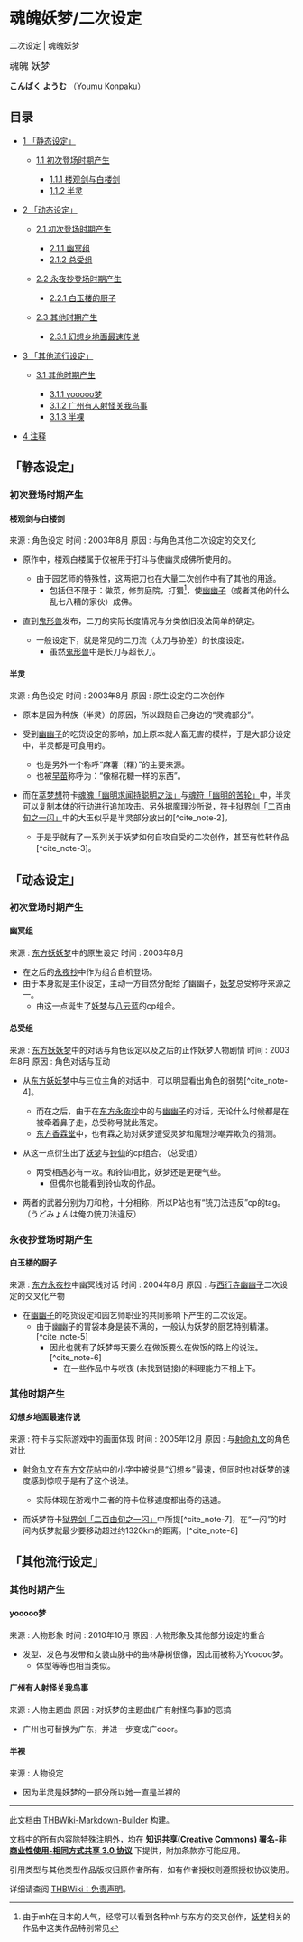 # 魂魄妖梦/二次设定

<!-- source html: G:\repos\THBWiki-Markdown-Builder\THBWikiMarkdown\Temp\main\0\0e\ns0%3A%E9%AD%82%E9%AD%84%E5%A6%96%E6%A2%A6%2F%E4%BA%8C%E6%AC%A1%E8%AE%BE%E5%AE%9A.html -->

二次设定 | 魂魄妖梦

  
<big>魂魄 妖梦</big>  

 **こんぱく ようむ** （Youmu Konpaku）
  


## 目录

- [1 「静态设定」](#「静态设定」)

  - [1.1 初次登场时期产生](#初次登场时期产生)

    - [1.1.1 楼观剑与白楼剑](#楼观剑与白楼剑)
    - [1.1.2 半灵](#半灵)






- [2 「动态设定」](#「动态设定」)

  - [2.1 初次登场时期产生](#初次登场时期产生_2)

    - [2.1.1 幽冥组](#幽冥组)
    - [2.1.2 总受组](#总受组)



  - [2.2 永夜抄登场时期产生](#永夜抄登场时期产生)

    - [2.2.1 白玉楼的厨子](#白玉楼的厨子)



  - [2.3 其他时期产生](#其他时期产生)

    - [2.3.1 幻想乡地面最速传说](#幻想乡地面最速传说)






- [3 「其他流行设定」](#「其他流行设定」)

  - [3.1 其他时期产生](#其他时期产生_2)

    - [3.1.1 yooooo梦](#yooooo梦)
    - [3.1.2 广州有人射怪关我鸟事](#广州有人射怪关我鸟事)
    - [3.1.3 半裸](#半裸)






- [4 注释](#注释)





## 「静态设定」

### 初次登场时期产生

#### 楼观剑与白楼剑
来源
: 角色设定
时间
: 2003年8月
原因
: 与角色其他二次设定的交叉化

- 原作中，楼观白楼属于仅被用于打斗与使幽灵成佛所使用的。
  - 由于园艺师的特殊性，这两把刀也在大量二次创作中有了其他的用途。
    - 包括但不限于：做菜，修剪庭院，打猎[^cite_note-1]，使[幽幽子](./西行寺幽幽子.md)（或者其他的什么乱七八糟的家伙）成佛。


- 直到[鬼形兽](./东方鬼形兽.md)发布，二刀的实际长度情况与分类依旧没法简单的确定。
  - 一般设定下，就是常见的二刀流（太刀与胁差）的长度设定。
    - 虽然[鬼形兽](./东方鬼形兽.md)中是长刀与超长刀。




#### 半灵
来源
: 角色设定
时间
: 2003年8月
原因
: 原生设定的二次创作

- 原本是因为种族（半灵）的原因，所以跟随自己身边的“灵魂部分”。
- 受到[幽幽子](./西行寺幽幽子.md)的吃货设定的影响，加上原本就人畜无害的模样，于是大部分设定中，半灵都是可食用的。
  - 也是另外一个称呼“麻薯（糬）”的主要来源。
  - 也被[早苗](./东风谷早苗.md)称呼为：“像棉花糖一样的东西”。

- 而在[萃梦想](./东方萃梦想.md)符卡[魂魄「幽明求闻持聪明之法」](./魂魄「幽明求闻持聪明之法」.md)与[魂符「幽明的苦轮」](./魂符「幽明的苦轮」.md)中，半灵可以复制本体的行动进行追加攻击。另外据魔理沙所说，符卡[狱界剑「二百由旬之一闪」](./狱界剑「二百由旬之一闪」.md)中的大玉似乎是半灵部分放出的[^cite_note-2]。
  - 于是乎就有了一系列关于妖梦如何自攻自受的二次创作，甚至有性转作品[^cite_note-3]。



## 「动态设定」

### 初次登场时期产生

#### 幽冥组
来源
: [东方妖妖梦](./东方妖妖梦.md)中的原生设定
时间
: 2003年8月

- 在之后的[永夜抄](./东方永夜抄.md)中作为组合自机登场。
- 由于本身就是主仆设定，主动一方自然分配给了幽幽子，[妖梦](./魂魄妖梦.md)总受称呼来源之一。
  - 由这一点诞生了[妖梦](./魂魄妖梦.md)与[八云蓝](./八云蓝.md)的cp组合。



#### 总受组
来源
: [东方妖妖梦](./东方妖妖梦.md)中的对话与角色设定以及之后的正作妖梦人物剧情
时间
: 2003年8月
原因
: 角色对话与互动

- 从[东方妖妖梦](./东方妖妖梦.md)中与三位主角的对话中，可以明显看出角色的弱势[^cite_note-4]。
  - 而在之后，由于在[东方永夜抄](./东方永夜抄.md)中的与[幽幽子](./西行寺幽幽子.md)的对话，无论什么时候都是在被牵着鼻子走，总受称号就此落定。
  - [东方香霖堂](./东方香霖堂-第12话.md)中，也有霖之助对妖梦遭受灵梦和魔理沙嘲弄欺负的猜测。

- 从这一点衍生出了[妖梦](./魂魄妖梦.md)与[铃仙](./铃仙·优昙华院·因幡.md)的cp组合。（总受组）
  - 两受相遇必有一攻。和铃仙相比，妖梦还是更硬气些。
    - 但偶尔也能看到铃仙攻的作品。


- 两者的武器分别为刀和枪，十分相称，所以P站也有“铳刀法违反”cp的tag。（うどみょんは俺の銃刀法違反）


### 永夜抄登场时期产生

#### 白玉楼的厨子
来源
: [东方永夜抄](./东方永夜抄.md)中幽冥线对话
时间
: 2004年8月
原因
: 与[西行寺幽幽子](./西行寺幽幽子.md)二次设定的交叉化产物

- 在[幽幽子](./西行寺幽幽子.md)的吃货设定和园艺师职业的共同影响下产生的二次设定。
  - 由于幽幽子的胃袋本身是装不满的，一般认为妖梦的厨艺特别精湛。[^cite_note-5]
    - 因此也就有了妖梦每天要么在做饭要么在做饭的路上的说法。[^cite_note-6]
      - 在一些作品中与咲夜 (未找到链接)的料理能力不相上下。





### 其他时期产生

#### 幻想乡地面最速传说
来源
: 符卡与实际游戏中的画面体现
时间
: 2005年12月
原因
: 与[射命丸文](./射命丸文.md)的角色对比

- [射命丸文](./射命丸文.md)在[东方文花帖](./东方文花帖.md)中的小字中被说是“幻想乡”最速，但同时也对妖梦的速度感到惊叹于是有了这个说法。
  - 实际体现在游戏中二者的符卡位移速度都出奇的迅速。

- 而妖梦符卡[狱界剑「二百由旬之一闪」](./狱界剑「二百由旬之一闪」.md)中所提[^cite_note-7]，在“一闪”的时间内妖梦就最少要移动超过约1320km的距离。[^cite_note-8]


## 「其他流行设定」

### 其他时期产生

#### yooooo梦
来源
: 人物形象
时间
: 2010年10月
原因
: 人物形象及其他部分设定的重合

- 发型、发色与发带和女装山脉中的曲林静树很像，因此而被称为Yooooo梦。
  - 体型等等也相当类似。



#### 广州有人射怪关我鸟事
来源
: 人物主题曲
原因
: 对妖梦的主题曲⟪广有射怪鸟事⟫的恶搞

- 广州也可替换为广东，并进一步变成广door。


#### 半裸
来源
: 人物设定

- 因为半灵是妖梦的一部分所以她一直是半裸的


[^cite_note-1]: 由于mh在日本的人气，经常可以看到各种mh与东方的交叉创作，[妖梦](./魂魄妖梦.md)相关的作品中这类作品特别常见





---

此文档由 [THBWiki-Markdown-Builder](https://github.com/Delsin-Yu/THBWiki-Markdown-Builder) 构建。

文档中的所有内容除特殊注明外，均在 [**知识共享(Creative Commons) 署名-非商业性使用-相同方式共享 3.0 协议**](https://creativecommons.org/licenses/by-sa/3.0/deed.zh-hans) 下提供，附加条款亦可能应用。

引用类型与其他类型作品版权归原作者所有，如有作者授权则遵照授权协议使用。

详细请查阅 [THBWiki：免责声明](https://thbwiki.cc/THBWiki:%E5%85%8D%E8%B4%A3%E5%A3%B0%E6%98%8E)。

